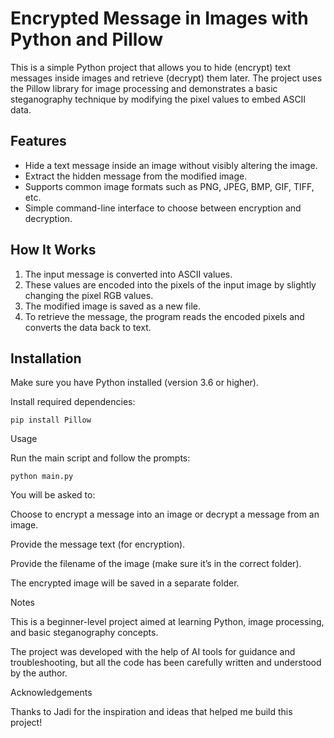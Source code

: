 # Encrypted Message in Images with Python and Pillow

This is a simple Python project that allows you to hide (encrypt) text messages inside images and retrieve (decrypt) them later. The project uses the Pillow library for image processing and demonstrates a basic steganography technique by modifying the pixel values to embed ASCII data.

## Features

- Hide a text message inside an image without visibly altering the image.
- Extract the hidden message from the modified image.
- Supports common image formats such as PNG, JPEG, BMP, GIF, TIFF, etc.
- Simple command-line interface to choose between encryption and decryption.

## How It Works

1. The input message is converted into ASCII values.
2. These values are encoded into the pixels of the input image by slightly changing the pixel RGB values.
3. The modified image is saved as a new file.
4. To retrieve the message, the program reads the encoded pixels and converts the data back to text.

## Installation

Make sure you have Python installed (version 3.6 or higher).

Install required dependencies:

```
pip install Pillow
```

Usage

Run the main script and follow the prompts:

```
python main.py
```

You will be asked to:

Choose to encrypt a message into an image or decrypt a message from an image.

Provide the message text (for encryption).

Provide the filename of the image (make sure it’s in the correct folder).


The encrypted image will be saved in a separate folder.

Notes

This is a beginner-level project aimed at learning Python, image processing, and basic steganography concepts.

The project was developed with the help of AI tools for guidance and troubleshooting, but all the code has been carefully written and understood by the author.


Acknowledgements

Thanks to Jadi for the inspiration and ideas that helped me build this project!
